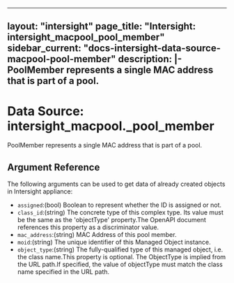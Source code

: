 
---
layout: "intersight"
page_title: "Intersight: intersight_macpool_pool_member"
sidebar_current: "docs-intersight-data-source-macpool-pool-member"
description: |-
PoolMember represents a single MAC address that is part of a pool.
---

# Data Source: intersight_macpool._pool_member
PoolMember represents a single MAC address that is part of a pool.
## Argument Reference
The following arguments can be used to get data of already created objects in Intersight appliance:
* `assigned`:(bool) Boolean to represent whether the ID is assigned or not. 
* `class_id`:(string) The concrete type of this complex type. Its value must be the same as the 'objectType' property.The OpenAPI document references this property as a discriminator value. 
* `mac_address`:(string) MAC Address of this pool member. 
* `moid`:(string) The unique identifier of this Managed Object instance. 
* `object_type`:(string) The fully-qualified type of this managed object, i.e. the class name.This property is optional. The ObjectType is implied from the URL path.If specified, the value of objectType must match the class name specified in the URL path. 
